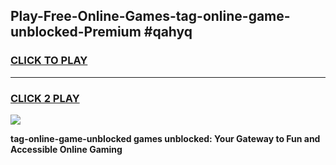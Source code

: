 
## Play-Free-Online-Games-tag-online-game-unblocked-Premium #qahyq
<h3>
<a href="https://premium.freeplayer.one?title=tag-online-game-unblocked&ref=8M">CLICK TO PLAY</a></h3>
<hr>

<h3>
<a href="https://premium.freeplayer.one?title=tag-online-game-unblocked&ref=8M">CLICK 2 PLAY</a>
  
</h3>

<a href="https://premium.freeplayer.one?title=tag-online-game-unblocked&ref=8M"><img src="https://clearcache.store/games.png"></a>


**tag-online-game-unblocked games unblocked: Your Gateway to Fun and Accessible Online Gaming**
